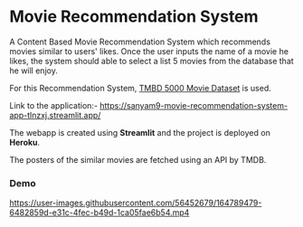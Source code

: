 # Movie Recommendation System
A Content Based Movie Recommendation System which recommends movies similar to users' likes. Once the user inputs the name of a movie he likes, the system should able to select a list 5 movies from the database that he will enjoy.<br>

For this Recommendation System, [TMBD 5000 Movie Dataset](https://www.kaggle.com/datasets/tmdb/tmdb-movie-metadata?datasetId=138) is used.

Link to the application:- https://sanyam9-movie-recommendation-system-app-tlnzxj.streamlit.app/

The webapp is created using **Streamlit** and the project is deployed on **Heroku**.

The posters of the similar movies are fetched using an API by TMDB.

### Demo

https://user-images.githubusercontent.com/56452679/164789479-6482859d-e31c-4fec-b49d-1ca05fae6b54.mp4

